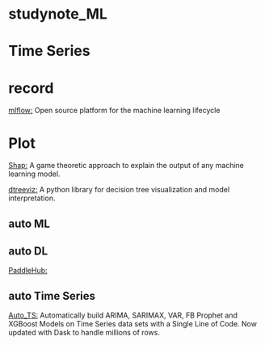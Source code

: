 # studynote_ML []()
# Time Series
[]()

# record
[mlflow:](https://github.com/mlflow/mlflow) Open source platform for the machine learning lifecycle

# Plot
[Shap:](https://github.com/slundberg/shap) A game theoretic approach to explain the output of any machine learning model.

[dtreeviz:](https://github.com/parrt/dtreeviz) A python library for decision tree visualization and model interpretation.

## auto ML


## auto DL
[PaddleHub:](https://github.com/PaddlePaddle/PaddleHub)

## auto Time Series
[Auto_TS:](https://github.com/AutoViML/Auto_TS) Automatically build ARIMA, SARIMAX, VAR, FB Prophet and XGBoost Models on Time Series data sets with a Single Line of Code. Now updated with Dask to handle millions of rows.
